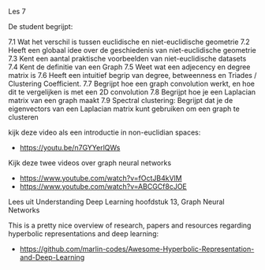 Les 7

De student begrijpt:

7.1 Wat het verschil is tussen euclidische en niet-euclidische geometrie
7.2 Heeft een globaal idee over de geschiedenis van niet-euclidische geometrie
7.3 Kent een aantal praktische voorbeelden van niet-euclidische datasets
7.4 Kent de definitie van een Graph
7.5 Weet wat een adjecency en degree matrix is
7.6 Heeft een intuitief begrip van degree, betweenness en Triades / Clustering Coefficient.
7.7 Begrijpt hoe een graph convolution werkt, en hoe dit te vergelijken is met een 2D convolution
7.8 Begrijpt hoe je een Laplacian matrix van een graph maakt
7.9 Spectral clustering: Begrijpt dat je de eigenvectors van een Laplacian matrix kunt gebruiken om een graph te clusteren

kijk deze video als een introductie in non-euclidian spaces:
- https://youtu.be/n7GYYerlQWs

Kijk deze twee videos over graph neural networks
- https://www.youtube.com/watch?v=fOctJB4kVlM
- https://www.youtube.com/watch?v=ABCGCf8cJOE

Lees uit Understanding Deep Learning hoofdstuk 13, Graph Neural Networks

This is a pretty nice overview of research, papers and resources regarding hyperbolic 
representations and deep learning:
- https://github.com/marlin-codes/Awesome-Hyperbolic-Representation-and-Deep-Learning
